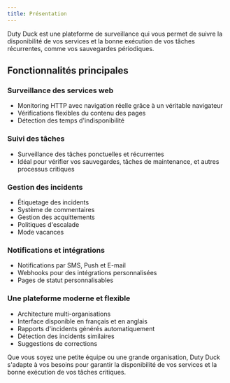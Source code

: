 ```yaml
---
title: Présentation
---
```


Duty Duck est une plateforme de surveillance qui vous permet de suivre la disponibilité de vos services et la bonne exécution de vos tâches récurrentes, comme vos sauvegardes périodiques.

## Fonctionnalités principales

### Surveillance des services web
- Monitoring HTTP avec navigation réelle grâce à un véritable navigateur
- Vérifications flexibles du contenu des pages
- Détection des temps d'indisponibilité

### Suivi des tâches
- Surveillance des tâches ponctuelles et récurrentes
- Idéal pour vérifier vos sauvegardes, tâches de maintenance, et autres processus critiques

### Gestion des incidents
- Étiquetage des incidents
- Système de commentaires
- Gestion des acquittements
- Politiques d'escalade
- Mode vacances

### Notifications et intégrations
- Notifications par SMS, Push et E-mail
- Webhooks pour des intégrations personnalisées
- Pages de statut personnalisables

### Une plateforme moderne et flexible
- Architecture multi-organisations
- Interface disponible en français et en anglais
- Rapports d'incidents générés automatiquement
- Détection des incidents similaires
- Suggestions de corrections

Que vous soyez une petite équipe ou une grande organisation, Duty Duck s'adapte à vos besoins pour garantir la disponibilité de vos services et la bonne exécution de vos tâches critiques.
